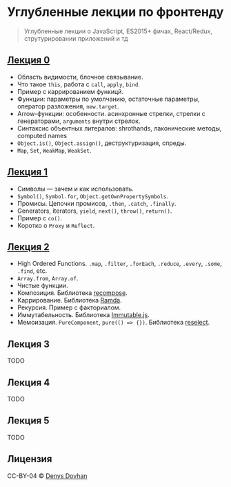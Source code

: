 # Углубленные лекции по фронтенду

> Углубленные лекции о JavaScript, ES2015+ фичах, React/Redux, струтурировании приложений и тд

## [Лекция 0](https://github.com/dogecodes/in-depth-lectures/tree/master/lecture-0)

* Область видимости, блочное связывание.
* Что такое `this`, работа с `call`, `apply`, `bind`.
* Пример с каррированием функицй.
* Функции: параметры по умолчанию, остаточные параметры, оператор разложения, `new.target`.
* Arrow-функции: особенности. асинхронные стрелки, стрелки с генераторами, `arguments` внутри стрелок.
* Синтаксис объектных литералов: shrothands, лаконические методы, computed names
* `Object.is()`, `Object.assign()`, деструктуризация, спреды.
* `Map`, `Set`, `WeakMap`, `WeakSet`.

## [Лекция 1](https://github.com/dogecodes/in-depth-lectures/tree/master/lecture-1)

* Символы — зачем и как использовать.
* `Symbol()`, `Symbol.for`, `Object.getOwnPropertySymbols`.
* Промисы. Цепочки промисов, `.then`, `.catch`, `.finally`.
* Generators, iterators, `yield`, `next()`, `throw()`, `return()`.
* Пример с `co()`.
* Коротко о `Proxy` и `Reflect`.

## [Лекция 2](https://github.com/dogecodes/in-depth-lectures/tree/master/lecture-0)

* High Ordered Functions. `.map`, `.filter`, `.forEach`, `.reduce`, `.every`, `.some`, `.find`, etc.
* `Array.from`, `Array.of`.
* Чистые функции.
* Композиция. Библиотека [recompose](https://github.com/acdlite/recompose).
* Каррирование. Библиотека [Ramda](https://ramdajs.com).
* Рекурсия. Пример с факториалом.
* Иммутабельность. Библиотека [Immutable.js](https://facebook.github.io/immutable-js/).
* Мемоизация. `PureComponent`, `pure(() => {})`. Библиотека [reselect](https://github.com/reduxjs/reselect).

## Лекция 3

TODO

## Лекция 4

TODO

## Лекция 5

TODO

## Лицензия

CC-BY-04 &copy; [Denys Dovhan](http://denysdovhan.com)

